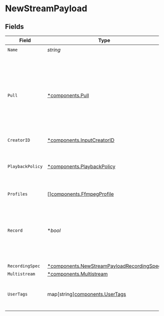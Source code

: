 # NewStreamPayload


## Fields

| Field                                                                                                                                                                  | Type                                                                                                                                                                   | Required                                                                                                                                                               | Description                                                                                                                                                            | Example                                                                                                                                                                |
| ---------------------------------------------------------------------------------------------------------------------------------------------------------------------- | ---------------------------------------------------------------------------------------------------------------------------------------------------------------------- | ---------------------------------------------------------------------------------------------------------------------------------------------------------------------- | ---------------------------------------------------------------------------------------------------------------------------------------------------------------------- | ---------------------------------------------------------------------------------------------------------------------------------------------------------------------- |
| `Name`                                                                                                                                                                 | *string*                                                                                                                                                               | :heavy_check_mark:                                                                                                                                                     | N/A                                                                                                                                                                    | test_stream                                                                                                                                                            |
| `Pull`                                                                                                                                                                 | [*components.Pull](../../models/components/pull.md)                                                                                                                    | :heavy_minus_sign:                                                                                                                                                     | Configuration for a stream that should be actively pulled from an<br/>external source, rather than pushed to Livepeer. If specified, the<br/>stream will not have a streamKey. |                                                                                                                                                                        |
| `CreatorID`                                                                                                                                                            | [*components.InputCreatorID](../../models/components/inputcreatorid.md)                                                                                                | :heavy_minus_sign:                                                                                                                                                     | N/A                                                                                                                                                                    |                                                                                                                                                                        |
| `PlaybackPolicy`                                                                                                                                                       | [*components.PlaybackPolicy](../../models/components/playbackpolicy.md)                                                                                                | :heavy_minus_sign:                                                                                                                                                     | Whether the playback policy for an asset or stream is public or signed                                                                                                 |                                                                                                                                                                        |
| `Profiles`                                                                                                                                                             | [][components.FfmpegProfile](../../models/components/ffmpegprofile.md)                                                                                                 | :heavy_check_mark:                                                                                                                                                     | N/A                                                                                                                                                                    |                                                                                                                                                                        |
| `Record`                                                                                                                                                               | **bool*                                                                                                                                                                | :heavy_minus_sign:                                                                                                                                                     | Should this stream be recorded? Uses default settings. For more<br/>customization, create and configure an object store.<br/>                                          | false                                                                                                                                                                  |
| `RecordingSpec`                                                                                                                                                        | [*components.NewStreamPayloadRecordingSpec](../../models/components/newstreampayloadrecordingspec.md)                                                                  | :heavy_minus_sign:                                                                                                                                                     | N/A                                                                                                                                                                    |                                                                                                                                                                        |
| `Multistream`                                                                                                                                                          | [*components.Multistream](../../models/components/multistream.md)                                                                                                      | :heavy_minus_sign:                                                                                                                                                     | N/A                                                                                                                                                                    |                                                                                                                                                                        |
| `UserTags`                                                                                                                                                             | map[string][components.UserTags](../../models/components/usertags.md)                                                                                                  | :heavy_minus_sign:                                                                                                                                                     | User input tags associated with the stream                                                                                                                             |                                                                                                                                                                        |